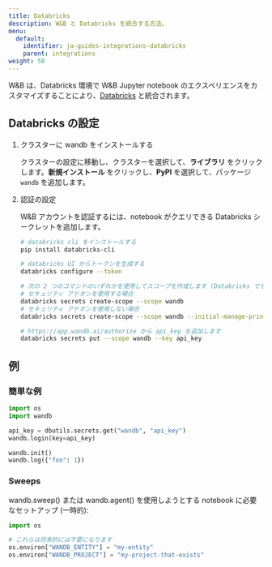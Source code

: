 ```yaml
---
title: Databricks
description: W&B と Databricks を統合する方法。
menu:
  default:
    identifier: ja-guides-integrations-databricks
    parent: integrations
weight: 50
---
```


W&B は、Databricks 環境で W&B Jupyter notebook のエクスペリエンスをカスタマイズすることにより、[Databricks](https://www.databricks.com/) と統合されます。

## Databricks の設定

1. クラスターに wandb をインストールする

    クラスターの設定に移動し、クラスターを選択して、**ライブラリ** をクリックします。**新規インストール** をクリックし、**PyPI** を選択して、パッケージ `wandb` を追加します。

2. 認証の設定

    W&B アカウントを認証するには、notebook がクエリできる Databricks シークレットを追加します。

    ```bash
    # databricks cli をインストールする
    pip install databricks-cli

    # databricks UI からトークンを生成する
    databricks configure --token

    # 次の 2 つのコマンドのいずれかを使用してスコープを作成します (Databricks でセキュリティ機能が有効になっているかどうかによって異なります)。
    # セキュリティ アドオンを使用する場合
    databricks secrets create-scope --scope wandb
    # セキュリティ アドオンを使用しない場合
    databricks secrets create-scope --scope wandb --initial-manage-principal users

    # https://app.wandb.ai/authorize から api_key を追加します
    databricks secrets put --scope wandb --key api_key
    ```

## 例

### 簡単な例

```python
import os
import wandb

api_key = dbutils.secrets.get("wandb", "api_key")
wandb.login(key=api_key)

wandb.init()
wandb.log({"foo": 1})
```

### Sweeps

wandb.sweep() または wandb.agent() を使用しようとする notebook に必要なセットアップ (一時的):

```python
import os

# これらは将来的には不要になります
os.environ["WANDB_ENTITY"] = "my-entity"
os.environ["WANDB_PROJECT"] = "my-project-that-exists"
```
